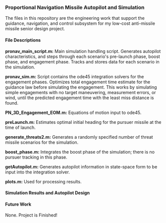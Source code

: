 ### Proportional Navigation Missile Autopilot and Simulation
The files in this repository are the engineering work that support the guidance, navigation, and control subsystem for my low-cost anti-missile missile senior design project. 

#### File Descriptions
**pronav_main_script.m:**
Main simulation handling script. Generates autopilot characteristics, and steps through each scenario's pre-launch phase, boost phase, and engagement phase. Tracks and stores data for each scenario in the simulation.

**pronav_sim.m:**
Script contains the ode45 integration solvers for the engagement phases. Optimizes total engagement time estimate for the guidance law before simulating the engagement. This works by simulating simple engagements with no target maneuvering, measurement errors, or wind, until the predicted engagement time with the least miss distance is found.

**PN_3D_Engagement_EOM.m:**
Equations of motion input to ode45.

**preLaunch.m:**
Estimates optimal initial heading for the pursuer missile at the time of launch.

**generate_threats2.m:**
Generates a randomly specified number of threat missile scenarios for the simulation.

**boost_phase.m:**
Integrates the boost phase of the simulation; there is no pursuer tracking in this phase.

**getAutopilot.m:**
Generates autopilot information in state-space form to be input into the integration solver.

**plots.m:**
Used for processing results.

#### Simulation Results and Autopilot Design


#### Future Work
None. Project is Finished!
